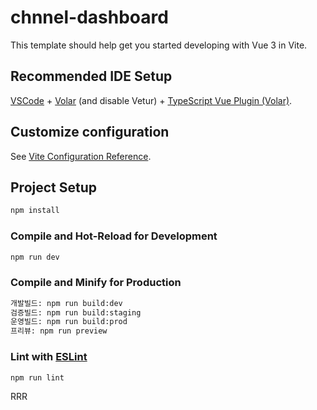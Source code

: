 # chnnel-dashboard

This template should help get you started developing with Vue 3 in Vite.

## Recommended IDE Setup

[VSCode](https://code.visualstudio.com/) + [Volar](https://marketplace.visualstudio.com/items?itemName=Vue.volar) (and disable Vetur) + [TypeScript Vue Plugin (Volar)](https://marketplace.visualstudio.com/items?itemName=Vue.vscode-typescript-vue-plugin).

## Customize configuration

See [Vite Configuration Reference](https://vitejs.dev/config/).

## Project Setup

```sh
npm install
```

### Compile and Hot-Reload for Development

```sh
npm run dev
```

### Compile and Minify for Production

```sh
개발빌드: npm run build:dev
검증빌드: npm run build:staging
운영빌드: npm run build:prod
프리뷰: npm run preview
```

### Lint with [ESLint](https://eslint.org/)

```sh
npm run lint
```
RRR